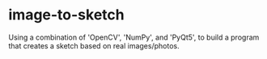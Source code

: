 # image-to-sketch
Using a combination of 'OpenCV', 'NumPy', and 'PyQt5', to build a program that creates a sketch based on real images/photos.
